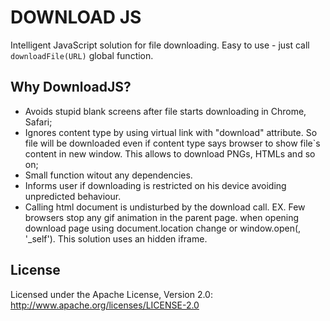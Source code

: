 DOWNLOAD JS
===========

Intelligent JavaScript solution for file downloading.
Easy to use - just call <code>downloadFile(URL)</code> global function.


Why DownloadJS?
---------------

- Avoids stupid blank screens after file starts downloading in Chrome, Safari;
- Ignores content type by using virtual link with "download" attribute. So file will be downloaded even if content type says browser to show file`s content in new window. This allows to download PNGs, HTMLs and so on;
- Small function witout any dependencies.
- Informs user if downloading is restricted on his device avoiding unpredicted behaviour.
- Calling html document is undisturbed by the download call. EX. Few browsers stop any gif animation in the parent page. when opening download page using document.location change or window.open(<url>, '_self'). 
  This solution uses an hidden iframe.

License
---------------------

Licensed under the Apache License, Version 2.0: http://www.apache.org/licenses/LICENSE-2.0
